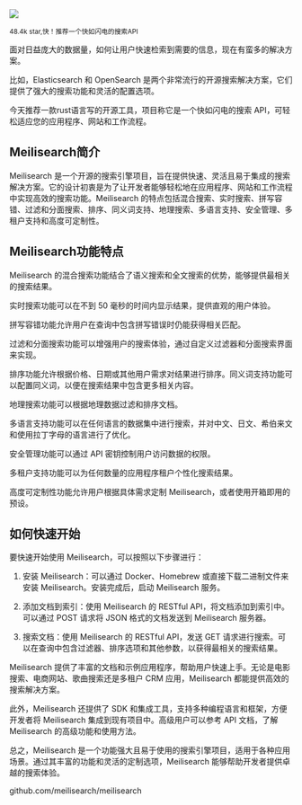 <img src="/assets/image/241224-meilisearch.png" />

<small>48.4k star,快！推荐一个快如闪电的搜索API</small>

面对日益庞大的数据量，如何让用户快速检索到需要的信息，现在有蛮多的解决方案。

比如，Elasticsearch 和 OpenSearch 是两个非常流行的开源搜索解决方案，它们提供了强大的搜索功能和灵活的配置选项。

今天推荐一款rust语言写的开源工具，项目称它是一个快如闪电的搜索 API，可轻松适应您的应用程序、网站和工作流程。

## Meilisearch简介

Meilisearch 是一个开源的搜索引擎项目，旨在提供快速、灵活且易于集成的搜索解决方案。它的设计初衷是为了让开发者能够轻松地在应用程序、网站和工作流程中实现高效的搜索功能。Meilisearch 的特点包括混合搜索、实时搜索、拼写容错、过滤和分面搜索、排序、同义词支持、地理搜索、多语言支持、安全管理、多租户支持和高度可定制性。

## Meilisearch功能特点

Meilisearch 的混合搜索功能结合了语义搜索和全文搜索的优势，能够提供最相关的搜索结果。

实时搜索功能可以在不到 50 毫秒的时间内显示结果，提供直观的用户体验。

拼写容错功能允许用户在查询中包含拼写错误时仍能获得相关匹配。

过滤和分面搜索功能可以增强用户的搜索体验，通过自定义过滤器和分面搜索界面来实现。

排序功能允许根据价格、日期或其他用户需求对结果进行排序。同义词支持功能可以配置同义词，以便在搜索结果中包含更多相关内容。

地理搜索功能可以根据地理数据过滤和排序文档。

多语言支持功能可以在任何语言的数据集中进行搜索，并对中文、日文、希伯来文和使用拉丁字母的语言进行了优化。

安全管理功能可以通过 API 密钥控制用户访问数据的权限。

多租户支持功能可以为任何数量的应用程序租户个性化搜索结果。

高度可定制性功能允许用户根据具体需求定制 Meilisearch，或者使用开箱即用的预设。

## 如何快速开始

要快速开始使用 Meilisearch，可以按照以下步骤进行：

1. 安装 Meilisearch：可以通过 Docker、Homebrew 或直接下载二进制文件来安装 Meilisearch。安装完成后，启动 Meilisearch 服务。

2. 添加文档到索引：使用 Meilisearch 的 RESTful API，将文档添加到索引中。可以通过 POST 请求将 JSON 格式的文档发送到 Meilisearch 服务器。

3. 搜索文档：使用 Meilisearch 的 RESTful API，发送 GET 请求进行搜索。可以在查询中包含过滤器、排序选项和其他参数，以获得最相关的搜索结果。

Meilisearch 提供了丰富的文档和示例应用程序，帮助用户快速上手。无论是电影搜索、电商网站、歌曲搜索还是多租户 CRM 应用，Meilisearch 都能提供高效的搜索解决方案。

此外，Meilisearch 还提供了 SDK 和集成工具，支持多种编程语言和框架，方便开发者将 Meilisearch 集成到现有项目中。高级用户可以参考 API 文档，了解 Meilisearch 的高级功能和使用方法。

总之，Meilisearch 是一个功能强大且易于使用的搜索引擎项目，适用于各种应用场景。通过其丰富的功能和灵活的定制选项，Meilisearch 能够帮助开发者提供卓越的搜索体验。

github.com/meilisearch/meilisearch
